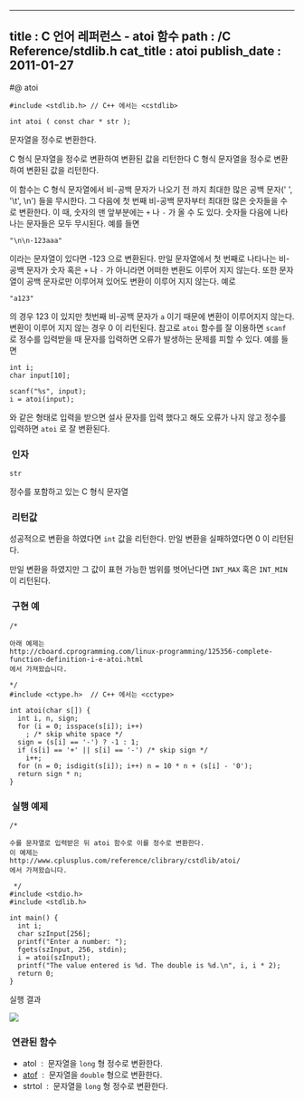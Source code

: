 ----------------
title : C 언어 레퍼런스 - atoi 함수
path : /C Reference/stdlib.h
cat_title :  atoi
publish_date : 2011-01-27
--------------


#@ atoi

```info-format
#include <stdlib.h> // C++ 에서는 <cstdlib>

int atoi ( const char * str );
```


문자열을 정수로 변환한다.

C 형식 문자열을 정수로 변환하여 변환된 값을 리턴한다 C 형식 문자열을 정수로 변환하여 변환된 값을 리턴한다.

이 함수는 C 형식 문자열에서 비-공백 문자가 나오기 전 까지 최대한 많은 공백 문자(' ', '\t', \n') 들을 무시한다. 그 다음에 첫 번째 비-공백 문자부터 최대한 많은 숫자들을 수로 변환한다. 이 때, 숫자의 맨 앞부분에는 `+` 나 `-` 가 올 수 도 있다. 숫자들 다음에 나타나는 문자들은 모두 무시된다. 예를 들면

```cpp-formatted
"\n\n-123aaa"
```

이라는 문자열이 있다면 -123 으로 변환된다.
만일 문자열에서 첫 번째로 나타나는 비-공백 문자가 숫자 혹은 `+` 나 `-` 가 아니라면 어떠한 변환도 이루어 지지 않는다. 또한 문자열이 공백 문자로만 이루어져 있어도 변환이 이루어 지지 않는다. 예로

```cpp-formatted
"a123"
```

의 경우 123 이 있지만 첫번째 비-공백 문자가 `a` 이기 때문에 변환이 이루어지지 않는다. 변환이 이루어 지지 않는 경우 0 이 리턴된다. 참고로 `atoi` 함수를 잘 이용하면 `scanf` 로 정수를 입력받을 때 문자를 입력하면 오류가 발생하는 문제를 피할 수 있다. 예를 들면

```cpp-formatted
int i;
char input[10];

scanf("%s", input);
i = atoi(input);
```


와 같은 형태로 입력을 받으면 설사 문자를 입력 했다고 해도 오류가 나지 않고 정수를 입력하면 `atoi` 로 잘 변환된다.



###  인자




`str`

정수를 포함하고 있는 C 형식 문자열




###  리턴값




성공적으로 변환을 하였다면 `int` 값을 리턴한다.
만일 변환을 실패하였다면 0 이 리턴된다.

만일 변환을 하였지만 그 값이 표현 가능한 범위를 벗어난다면 `INT_MAX` 혹은 `INT_MIN` 이 리턴된다.



###  구현 예


```cpp-formatted
/*

아래 예제는
http://cboard.cprogramming.com/linux-programming/125356-complete-function-definition-i-e-atoi.html
에서 가져왔습니다.

*/
#include <ctype.h>  // C++ 에서는 <cctype>

int atoi(char s[]) {
  int i, n, sign;
  for (i = 0; isspace(s[i]); i++)
    ; /* skip white space */
  sign = (s[i] == '-') ? -1 : 1;
  if (s[i] == '+' || s[i] == '-') /* skip sign */
    i++;
  for (n = 0; isdigit(s[i]); i++) n = 10 * n + (s[i] - '0');
  return sign * n;
}
```





###  실행 예제




```cpp-formatted
/*

수를 문자열로 입력받은 뒤 atoi 함수로 이를 정수로 변환한다.
이 예제는
http://www.cplusplus.com/reference/clibrary/cstdlib/atoi/
에서 가져왔습니다.

 */
#include <stdio.h>
#include <stdlib.h>

int main() {
  int i;
  char szInput[256];
  printf("Enter a number: ");
  fgets(szInput, 256, stdin);
  i = atoi(szInput);
  printf("The value entered is %d. The double is %d.\n", i, i * 2);
  return 0;
}
```

실행 결과


![](http://img1.daumcdn.net/thumb/R1920x0/?fname=http%3A%2F%2Fcfile1.uf.tistory.com%2Fimage%2F196A4A444D40CB2D281113)





###  연관된 함수


* atol  :  문자열을 `long` 형 정수로 변환한다.
*  [atof](http://itguru.tistory.com/124)  :  문자열을 `double` 형으로 변환한다.
* strtol  :  문자열을 `long` 형 정수로 변환한다.